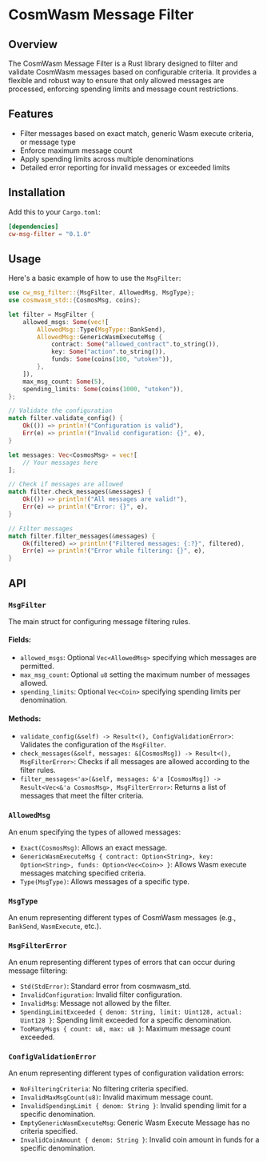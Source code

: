 # CosmWasm Message Filter

## Overview

The CosmWasm Message Filter is a Rust library designed to filter and validate CosmWasm messages based on configurable criteria. It provides a flexible and robust way to ensure that only allowed messages are processed, enforcing spending limits and message count restrictions.

## Features

- Filter messages based on exact match, generic Wasm execute criteria, or message type
- Enforce maximum message count
- Apply spending limits across multiple denominations
- Detailed error reporting for invalid messages or exceeded limits

## Installation

Add this to your `Cargo.toml`:

```toml
[dependencies]
cw-msg-filter = "0.1.0"

```

## Usage

Here's a basic example of how to use the `MsgFilter`:

```rust
use cw_msg_filter::{MsgFilter, AllowedMsg, MsgType};
use cosmwasm_std::{CosmosMsg, coins};

let filter = MsgFilter {
    allowed_msgs: Some(vec![
        AllowedMsg::Type(MsgType::BankSend),
        AllowedMsg::GenericWasmExecuteMsg {
            contract: Some("allowed_contract".to_string()),
            key: Some("action".to_string()),
            funds: Some(coins(100, "utoken")),
        },
    ]),
    max_msg_count: Some(5),
    spending_limits: Some(coins(1000, "utoken")),
};

// Validate the configuration
match filter.validate_config() {
    Ok(()) => println!("Configuration is valid"),
    Err(e) => println!("Invalid configuration: {}", e),
}

let messages: Vec<CosmosMsg> = vec![
    // Your messages here
];

// Check if messages are allowed
match filter.check_messages(&messages) {
    Ok(()) => println!("All messages are valid!"),
    Err(e) => println!("Error: {}", e),
}

// Filter messages
match filter.filter_messages(&messages) {
    Ok(filtered) => println!("Filtered messages: {:?}", filtered),
    Err(e) => println!("Error while filtering: {}", e),
}
```

## API

### `MsgFilter`

The main struct for configuring message filtering rules.

#### Fields:
- `allowed_msgs`: Optional `Vec<AllowedMsg>` specifying which messages are permitted.
- `max_msg_count`: Optional `u8` setting the maximum number of messages allowed.
- `spending_limits`: Optional `Vec<Coin>` specifying spending limits per denomination.

#### Methods:
- `validate_config(&self) -> Result<(), ConfigValidationError>`: Validates the configuration of the `MsgFilter`.
- `check_messages(&self, messages: &[CosmosMsg]) -> Result<(), MsgFilterError>`: Checks if all messages are allowed according to the filter rules.
- `filter_messages<'a>(&self, messages: &'a [CosmosMsg]) -> Result<Vec<&'a CosmosMsg>, MsgFilterError>`: Returns a list of messages that meet the filter criteria.

### `AllowedMsg`

An enum specifying the types of allowed messages:

- `Exact(CosmosMsg)`: Allows an exact message.
- `GenericWasmExecuteMsg { contract: Option<String>, key: Option<String>, funds: Option<Vec<Coin>> }`: Allows Wasm execute messages matching specified criteria.
- `Type(MsgType)`: Allows messages of a specific type.

### `MsgType`

An enum representing different types of CosmWasm messages (e.g., `BankSend`, `WasmExecute`, etc.).

### `MsgFilterError`

An enum representing different types of errors that can occur during message filtering:

- `Std(StdError)`: Standard error from cosmwasm_std.
- `InvalidConfiguration`: Invalid filter configuration.
- `InvalidMsg`: Message not allowed by the filter.
- `SpendingLimitExceeded { denom: String, limit: Uint128, actual: Uint128 }`: Spending limit exceeded for a specific denomination.
- `TooManyMsgs { count: u8, max: u8 }`: Maximum message count exceeded.

### `ConfigValidationError`

An enum representing different types of configuration validation errors:

- `NoFilteringCriteria`: No filtering criteria specified.
- `InvalidMaxMsgCount(u8)`: Invalid maximum message count.
- `InvalidSpendingLimit { denom: String }`: Invalid spending limit for a specific denomination.
- `EmptyGenericWasmExecuteMsg`: Generic Wasm Execute Message has no criteria specified.
- `InvalidCoinAmount { denom: String }`: Invalid coin amount in funds for a specific denomination.
